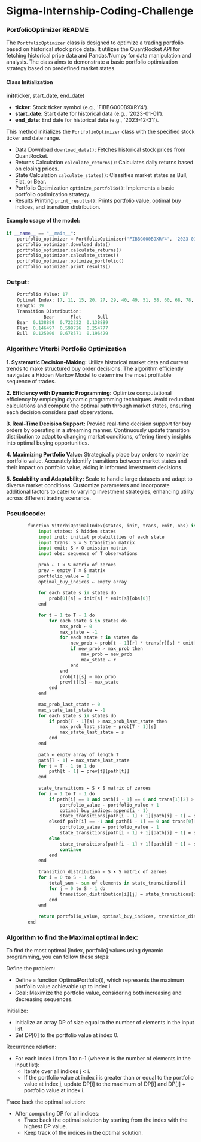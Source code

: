 # Sigma-Internship-Coding-Challenge

### PortfolioOptimizer README

The `PortfolioOptimizer` class is designed to optimize a trading portfolio based on historical stock price data. It utilizes the QuantRocket API for fetching historical price data and Pandas/Numpy for data manipulation and analysis. The class aims to demonstrate a basic portfolio optimization strategy based on predefined market states.

#### Class Initialization

__init__(ticker, start_date, end_date)

- **ticker**: Stock ticker symbol (e.g., 'FIBBG000B9XRY4').
- **start_date**: Start date for historical data (e.g., '2023-01-01').
- **end_date**: End date for historical data (e.g., '2023-12-31').

This method initializes the `PortfolioOptimizer` class with the specified stock ticker and date range.

- Data Download `download_data()`: Fetches historical stock prices from QuantRocket.
- Returns Calculation `calculate_returns()`: Calculates daily returns based on closing prices.
- State Calculation `calculate_states()`: Classifies market states as Bull, Flat, or Bear.
- Portfolio Optimization `optimize_portfolio()`: Implements a basic portfolio optimization strategy.
- Results Printing `print_results()`: Prints portfolio value, optimal buy indices, and transition distribution.

#### Example usage of the model:

```python
if __name__ == "__main__":
    portfolio_optimizer = PortfolioOptimizer('FIBBG000B9XRY4', '2023-01-01', '2023-12-31')
    portfolio_optimizer.download_data()
    portfolio_optimizer.calculate_returns()
    portfolio_optimizer.calculate_states()
    portfolio_optimizer.optimize_portfolio()
    portfolio_optimizer.print_results()
```

### Output:

```python
    Portfolio Value: 17
    Optimal Index: [7, 11, 15, 20, 27, 29, 40, 49, 51, 58, 60, 68, 78, 84, 87, 93, 99, 102, 107, 109, 112, 116, 119, 122, 132, 141, 159, 163, 176, 186, 190, 206, 208, 211, 215, 217, 231, 233, 237]
    Length: 39
    Transition Distribution:
              Bear      Flat      Bull
    Bear  0.138889  0.722222  0.138889
    Flat  0.146497  0.598726  0.254777
    Bull  0.125000  0.678571  0.196429
```

### Algorithm: Viterbi Portfolio Optimization

**1. Systematic Decision-Making:** Utilize historical market data and current trends to make structured buy order decisions. The algorithm efficiently navigates a Hidden Markov Model to determine the most profitable sequence of trades.

**2. Efficiency with Dynamic Programming:** Optimize computational efficiency by employing dynamic programming techniques. Avoid redundant calculations and compute the optimal path through market states, ensuring each decision considers past observations.

**3. Real-Time Decision Support:** Provide real-time decision support for buy orders by operating in a streaming manner. Continuously update transition distribution to adapt to changing market conditions, offering timely insights into optimal buying opportunities.

**4. Maximizing Portfolio Value:** Strategically place buy orders to maximize portfolio value. Accurately identify transitions between market states and their impact on portfolio value, aiding in informed investment decisions.

**5. Scalability and Adaptability:** Scale to handle large datasets and adapt to diverse market conditions. Customize parameters and incorporate additional factors to cater to varying investment strategies, enhancing utility across different trading scenarios.

### Pseudocode:

```python
        function ViterbiOptimalIndex(states, init, trans, emit, obs) is
            input states: S hidden states
            input init: initial probabilities of each state
            input trans: S × S transition matrix
            input emit: S × O emission matrix
            input obs: sequence of T observations
        
            prob ← T × S matrix of zeroes
            prev ← empty T × S matrix
            portfolio_value ← 0
            optimal_buy_indices ← empty array
            
            for each state s in states do
                prob[0][s] = init[s] * emit[s][obs[0]]
            end
            
            for t = 1 to T - 1 do
                for each state s in states do
                    max_prob ← 0
                    max_state ← -1
                    for each state r in states do
                        new_prob ← prob[t - 1][r] * trans[r][s] * emit[s][obs[t]]
                        if new_prob > max_prob then
                            max_prob ← new_prob
                            max_state ← r
                        end
                    end
                    prob[t][s] ← max_prob
                    prev[t][s] ← max_state
                end
            end
            
            max_prob_last_state ← 0
            max_state_last_state ← -1
            for each state s in states do
                if prob[T - 1][s] > max_prob_last_state then
                    max_prob_last_state ← prob[T - 1][s]
                    max_state_last_state ← s
                end
            end
            
            path ← empty array of length T
            path[T - 1] ← max_state_last_state
            for t = T - 1 to 1 do
                path[t - 1] ← prev[t][path[t]]
            end
            
            state_transitions ← S × S matrix of zeroes
            for i = 1 to T - 1 do
                if path[i] == 1 and path[i - 1] == 0 and trans[1][2] > trans[1][0] then
                    portfolio_value ← portfolio_value + 1
                    optimal_buy_indices.append(i - 1)
                    state_transitions[path[i - 1] + 1][path[i] + 1] ← state_transitions[path[i - 1] + 1][path[i] + 1] + 1
                elseif path[i] == -1 and path[i - 1] == 0 and trans[0][1] > trans[0][2] then
                    portfolio_value ← portfolio_value - 1
                    state_transitions[path[i - 1] + 1][path[i] + 1] ← state_transitions[path[i - 1] + 1][path[i] + 1] + 1
                else
                    state_transitions[path[i - 1] + 1][path[i] + 1] ← state_transitions[path[i - 1] + 1][path[i] + 1] + 1
                    continue
                end
            end
            
            transition_distribution ← S × S matrix of zeroes
            for i = 0 to S - 1 do
                total_sum ← sum of elements in state_transitions[i]
                for j = 0 to S - 1 do
                    transition_distribution[i][j] ← state_transitions[i][j] / total_sum
                end
            end
            
            return portfolio_value, optimal_buy_indices, transition_distribution
        end
```

### Algorithm to find the Maximal optimal index:

To find the most optimal [index, portfolio] values using dynamic programming, you can follow these steps:

Define the problem:
- Define a function OptimalPortfolio(i), which represents the maximum portfolio value achievable up to index i.
- Goal: Maximize the portfolio value, considering both increasing and decreasing sequences.

Initialize:
- Initialize an array DP of size equal to the number of elements in the input list.
- Set DP[0] to the portfolio value at index 0.

Recurrence relation:
- For each index i from 1 to n-1 (where n is the number of elements in the input list):
  - Iterate over all indices j < i.
  - If the portfolio value at index i is greater than or equal to the portfolio value at index j, update DP[i] to the maximum of DP[i] and DP[j] + portfolio value at index i.

Trace back the optimal solution:
- After computing DP for all indices:
  - Trace back the optimal solution by starting from the index with the highest DP value.
  - Keep track of the indices in the optimal solution.

